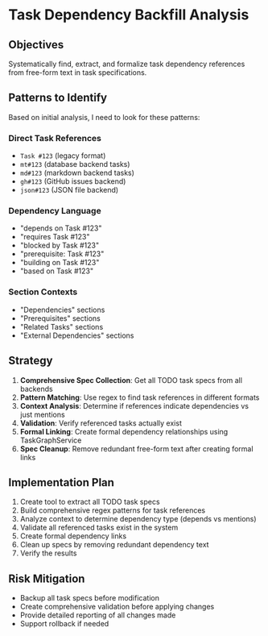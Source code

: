 # Task Dependency Backfill Analysis

## Objectives

Systematically find, extract, and formalize task dependency references from free-form text in task specifications.

## Patterns to Identify

Based on initial analysis, I need to look for these patterns:

### Direct Task References

- `Task #123` (legacy format)
- `mt#123` (database backend tasks)
- `md#123` (markdown backend tasks)
- `gh#123` (GitHub issues backend)
- `json#123` (JSON file backend)

### Dependency Language

- "depends on Task #123"
- "requires Task #123"
- "blocked by Task #123"
- "prerequisite: Task #123"
- "building on Task #123"
- "based on Task #123"

### Section Contexts

- "Dependencies" sections
- "Prerequisites" sections
- "Related Tasks" sections
- "External Dependencies" sections

## Strategy

1. **Comprehensive Spec Collection**: Get all TODO task specs from all backends
2. **Pattern Matching**: Use regex to find task references in different formats
3. **Context Analysis**: Determine if references indicate dependencies vs just mentions
4. **Validation**: Verify referenced tasks actually exist
5. **Formal Linking**: Create formal dependency relationships using TaskGraphService
6. **Spec Cleanup**: Remove redundant free-form text after creating formal links

## Implementation Plan

1. Create tool to extract all TODO task specs
2. Build comprehensive regex patterns for task references
3. Analyze context to determine dependency type (depends vs mentions)
4. Validate all referenced tasks exist in the system
5. Create formal dependency links
6. Clean up specs by removing redundant dependency text
7. Verify the results

## Risk Mitigation

- Backup all task specs before modification
- Create comprehensive validation before applying changes
- Provide detailed reporting of all changes made
- Support rollback if needed
